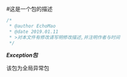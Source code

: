 #这是一个包的描述

```java
/* 
 * @author EchoMao
 * @date 2019.01.11
 * >对本文件有修改请写明修改描述,并注明作者与时间
 */
```

***Exception包***

该包为全局异常包